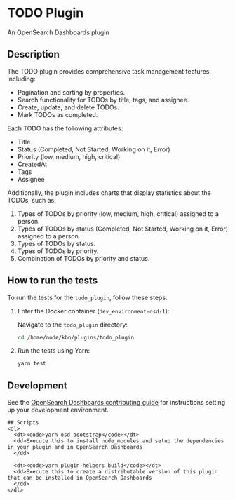 # TODO Plugin

An OpenSearch Dashboards plugin

## Description

The TODO plugin provides comprehensive task management features, including:

- Pagination and sorting by properties.
- Search functionality for TODOs by title, tags, and assignee.
- Create, update, and delete TODOs.
- Mark TODOs as completed.

Each TODO has the following attributes:
- Title
- Status (Completed, Not Started, Working on it, Error)
- Priority (low, medium, high, critical)
- CreatedAt
- Tags
- Assignee

Additionally, the plugin includes charts that display statistics about the TODOs, such as:

1. Types of TODOs by priority (low, medium, high, critical) assigned to a person.
2. Types of TODOs by status (Completed, Not Started, Working on it, Error) assigned to a person.
3. Types of TODOs by status.
4. Types of TODOs by priority.
5. Combination of TODOs by priority and status.

## How to run the tests

To run the tests for the `todo_plugin`, follow these steps:

1. Enter the Docker container (`dev_environment-osd-1`):

    Navigate to the `todo_plugin` directory:
    ```bash
    cd /home/node/kbn/plugins/todo_plugin
    ```

2. Run the tests using Yarn:
    ```bash
    yarn test
    ```

## Development

See the [OpenSearch Dashboards contributing
guide](https://github.com/opensearch-project/OpenSearch-Dashboards/blob/main/CONTRIBUTING.md) for instructions
setting up your development environment.

    ## Scripts
    <dl>
      <dt><code>yarn osd bootstrap</code></dt>
      <dd>Execute this to install node_modules and setup the dependencies in your plugin and in OpenSearch Dashboards
      </dd>

      <dt><code>yarn plugin-helpers build</code></dt>
      <dd>Execute this to create a distributable version of this plugin that can be installed in OpenSearch Dashboards
      </dd>
    </dl>
